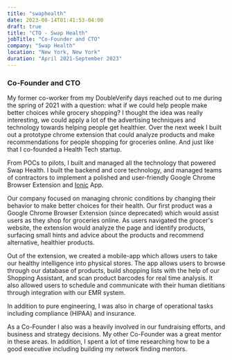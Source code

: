 ```yaml
---
title: "swaphealth"
date: 2023-08-14T01:41:53-04:00
draft: true
title: "CTO - Swap Health"
jobTitle: "Co-Founder and CTO"
company: "Swap Health"
location: "New York, New York"
duration: "April 2021-September 2023"
---
```


### Co-Founder and CTO

My former co-worker from my DoubleVerify days reached out to me during the spring of 2021 with a question: what if we could help people make better choices while grocery shopping? I thought the idea was really interesting, we could apply a lot of the advertising techniques and technology towards helping people get healthier. Over the next week I built out a prototype chrome extension that could analyze products and make recommendations for people shopping for groceries online. And just like that I co-founded a Health Tech startup.

From POCs to pilots, I built and managed all the technology that powered Swap Health. I built the backend and core technology, and managed teams of contractors to implement a polished and user-friendly Google Chrome Browser Extension and [Ionic](https://ionicframework.com/) App.

Our company focused on managing chronic conditions by changing their behavior to make better choices for their health. Our first product was a Google Chrome Browser Extension (since deprecated) which would assist users as they shop for groceries online. As users navigated the grocer's website, the extension would analyze the page and identify products, surfacing small hints and advice about the products and recommend alternative, healthier products.

Out of the extension, we created a mobile-app which allows users to take our healthy intelligence into physical stores. The app allows users to browse through our database of products, build shopping lists with the help of our Shopping Assistant, and scan product barcodes for real time analysis. It also allowed users to schedule and communicate with their human dietitians through integration with our EMR system.

In addition to pure engineering, I was also in charge of operational tasks including compliance (HIPAA) and insurance.

As a Co-Founder I also was a heavily involved in our fundraising efforts, and business and strategy decisions. My other Co-Founder was a great mentor in these areas. In addition, I spent a lot of time researching how to be a good executive including building my network finding mentors.
